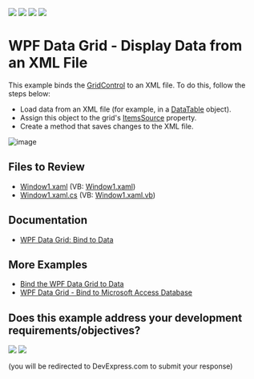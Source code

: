 <!-- default badges list -->
![](https://img.shields.io/endpoint?url=https://codecentral.devexpress.com/api/v1/VersionRange/128649989/22.2.2%2B)
[![](https://img.shields.io/badge/Open_in_DevExpress_Support_Center-FF7200?style=flat-square&logo=DevExpress&logoColor=white)](https://supportcenter.devexpress.com/ticket/details/E1506)
[![](https://img.shields.io/badge/📖_How_to_use_DevExpress_Examples-e9f6fc?style=flat-square)](https://docs.devexpress.com/GeneralInformation/403183)
[![](https://img.shields.io/badge/💬_Leave_Feedback-feecdd?style=flat-square)](#does-this-example-address-your-development-requirementsobjectives)
<!-- default badges end -->

# WPF Data Grid - Display Data from an XML File

This example binds the [GridControl](https://docs.devexpress.com/WPF/DevExpress.Xpf.Grid.GridControl) to an XML file. To do this, follow the steps below:

* Load data from an XML file (for example, in a [DataTable](https://learn.microsoft.com/en-us/dotnet/api/system.data.datatable) object).
* Assign this object to the grid's [ItemsSource](https://docs.devexpress.com/WPF/DevExpress.Xpf.Grid.DataControlBase.ItemsSource) property.
* Create a method that saves changes to the XML file.

![image](https://user-images.githubusercontent.com/65009440/210549170-3d3e3b1f-32c1-4085-b756-e8c37a3a580c.png)

## Files to Review

* [Window1.xaml](./CS/DXGrid_BindingToXML/Window1.xaml) (VB: [Window1.xaml](./VB/DXGrid_BindingToXML/Window1.xaml))
* [Window1.xaml.cs](./CS/DXGrid_BindingToXML/Window1.xaml.cs) (VB: [Window1.xaml.vb](./VB/DXGrid_BindingToXML/Window1.xaml.vb))

## Documentation

* [WPF Data Grid: Bind to Data](https://docs.devexpress.com/WPF/7352/controls-and-libraries/data-grid/bind-to-data)

## More Examples

* [Bind the WPF Data Grid to Data](https://github.com/DevExpress-Examples/how-to-bind-wpf-grid-to-data)
* [WPF Data Grid - Bind to Microsoft Access Database](https://github.com/DevExpress-Examples/wpf-data-grid-bind-to-microsoft-access-database)
<!-- feedback -->
## Does this example address your development requirements/objectives?

[<img src="https://www.devexpress.com/support/examples/i/yes-button.svg"/>](https://www.devexpress.com/support/examples/survey.xml?utm_source=github&utm_campaign=wpf-data-grid-display-data-from-xml-file&~~~was_helpful=yes) [<img src="https://www.devexpress.com/support/examples/i/no-button.svg"/>](https://www.devexpress.com/support/examples/survey.xml?utm_source=github&utm_campaign=wpf-data-grid-display-data-from-xml-file&~~~was_helpful=no)

(you will be redirected to DevExpress.com to submit your response)
<!-- feedback end -->
